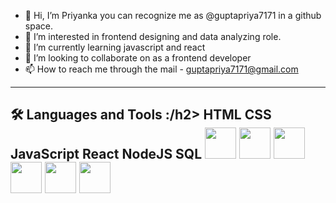 - 👋 Hi, I’m Priyanka you can recognize me as @guptapriya7171 in a github space.
- 👀 I’m interested in frontend designing and data analyzing role.
- 🌱 I’m currently learning javascript and react
- 💞️ I’m looking to collaborate on as a frontend developer
- 📫 How to reach me through the mail - guptapriya7171@gmail.com
<!---
guptapriya7171/guptapriya7171 is a ✨ special ✨ repository because its `README.md` (this file) appears on your GitHub profile.
You can click the Preview link to take a look at your changes.
--->
<hr>

<h2>🛠️ Languages and Tools :/h2>
HTML  CSS  JavaScript  React  NodeJS  SQL


<img src = "https://user-images.githubusercontent.com/96413187/209562678-4377f9b3-042b-45c0-8896-cd2614ff37cd.png" width="50" height="50" />
<img src = "https://w7.pngwing.com/pngs/509/571/png-transparent-cascading-style-sheets-logo-css3-html-web-development-world-wide-web-blue-angle-web-design.png" width="50" height="50" />
<img src = "https://upload.wikimedia.org/wikipedia/commons/thumb/6/6a/JavaScript-logo.png/480px-JavaScript-logo.png" width="50" height="50" />
<img src = "https://www.pngfind.com/pngs/m/685-6854994_react-logo-no-background-hd-png-download.png" width="50" height="50" />
<img src = "https://pluralsight2.imgix.net/paths/images/nodejs-45adbe594d.png" width="50" height="50" />
<img src = "[https://user-images.githubusercontent.com/96413187/209562678-4377f9b3-042b-45c0-8896-cd2614ff37cd.png](https://static.javatpoint.com/mysql/images/mysql-tutorial.png)" width="50" height="50" />

